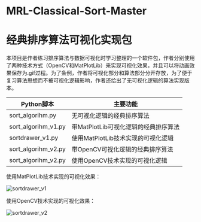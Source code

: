 # MRL-Classical-Sort-Master
#  经典排序算法可视化实现包

本项目是作者练习排序算法与数据可视化时学习整理的一个软件包，作者分别使用了两种技术方式（OpenCV和MatPlotLib）来实现可视化效果，并且可以将动画效果保存为.gif过程。为了条例，作者将可视化部分和算法部分分开存放，为了便于复习算法思想而不被可视化逻辑影响，作者还给出了无可视化逻辑的算法实现版本。

| Python脚本          | 主要功能                             |
| ------------------- | ------------------------------------ |
| sort_algorihm.py    | 无可视化逻辑的经典排序算法           |
| sort_algorihm_v1.py | 带MatPlotLib可视化逻辑的经典排序算法 |
| sortdrawer_v1.py    | 使用MatPlotLib技术实现的可视化逻辑   |
| sort_algorihm_v2.py | 带OpenCV可视化逻辑的经典排序算法     |
| sort_algorihm_v2.py | 使用OpenCV技术实现的可视化逻辑       |



使用MatPlotLib技术实现的可视化效果：

![sortdrawer_v1](D:\LiuPeng\Projects\MRL-Classical-Sort-Master\sortdrawer_v1.gif)

使用OpenCV技术实现的可视化效果：

![sortdrawer_v2](D:\LiuPeng\Projects\MRL-Classical-Sort-Master\sortdrawer_v2.gif)